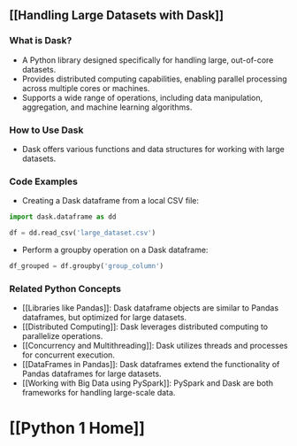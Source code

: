 ## [[Handling Large Datasets with Dask]]

### What is Dask?
- A Python library designed specifically for handling large, out-of-core datasets.
- Provides distributed computing capabilities, enabling parallel processing across multiple cores or machines.
- Supports a wide range of operations, including data manipulation, aggregation, and machine learning algorithms.

### How to Use Dask
- Dask offers various functions and data structures for working with large datasets.

### Code Examples
- Creating a Dask dataframe from a local CSV file:
```python
import dask.dataframe as dd

df = dd.read_csv('large_dataset.csv')
```

- Perform a groupby operation on a Dask dataframe:
```python
df_grouped = df.groupby('group_column')
```

### Related Python Concepts
- [[Libraries like Pandas]]: Dask dataframe objects are similar to Pandas dataframes, but optimized for large datasets.
- [[Distributed Computing]]: Dask leverages distributed computing to parallelize operations.
- [[Concurrency and Multithreading]]: Dask utilizes threads and processes for concurrent execution.
- [[DataFrames in Pandas]]: Dask dataframes extend the functionality of Pandas dataframes for large datasets.
- [[Working with Big Data using PySpark]]: PySpark and Dask are both frameworks for handling large-scale data.
# [[Python 1 Home]]